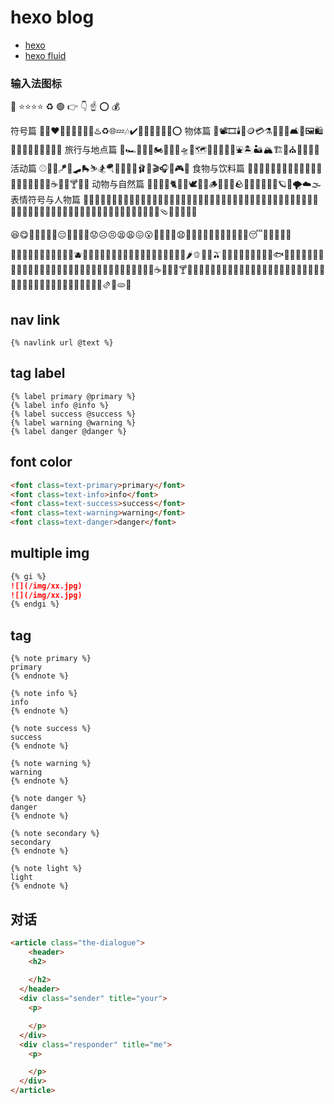 # hexo blog

- [hexo](https://hexo.io/zh-cn/docs/)
- [hexo fluid](https://hexo.fluid-dev.com/docs/guide/)

### 输入法图标

🌟
⭐️⭐️⭐️⭐️
♻️
🟢
👉
👇
☝
⭕️
💰

符号篇
🤍🖤❤️‍🔥💕💞💗💮💯♨️♻️🌐💤🎶✔️💬💭🎴✅❎❌⭕
物体篇
📸📽🎞🕯💸🪙💳⚗️🔭🧺🧼🛋🧸🖼🛍🛒🎀🎐💌📇📰📓📝🔎
旅行与地点篇
🚕🏎🚓🚒🛵🏍🚞🚂🛫🛸🚏🗺🗽🏰🎡🎢🎠⛲️🏝🏜🏔🏗💒⛪️🎑🌌🌠🌃
活动篇
⚾️🎾🏸🪁🏹🛹🛼⛷🏂🪂🏇🏅🎫🎪🩰🎨🎬🎧🎳🎮🧩
食物与饮料篇
🍇🍓🍒🍑🥥🥐🥨🧀🍳🍟🍱🍤🍥🍧🎂🍬🍿🍩🍪🍯☕️🥤🍻🍸🍹🧊
动物与自然篇
🐽🦄🦋🐋🐈🦢🦩🕊🐾🎄🪵🌱🍃🍂🪨🌾🌷🥀🌸🌻🌖🪐✨🌪☁️🌫
表情符号与人物篇
🥰😋😎🥳😤🤗🤔🥱😴🤧🤒👾😽🙀✌🏻🦷👩🏻‍🌾🧑🏻‍🌾👩🏻‍🔬🧑🏻‍🔬👩🏻‍🎨🧑🏻‍🎨👩🏻‍🚀🧑🏻‍🚀🥷🏻🎅🏻🧙🏻‍♀️🧙🏻‍♂️🧝🏻‍♀️🧝🏻🧚🏻‍♀️🧚🏻🧖🏻‍♀️🧖🏻🧶🩴🧦👟👒👛🥽

😆😋🥰🤪🧐🤓🤩😑🤭🤫🤔🤨😟☹️😣😫😩😖😮😤🤬🤯🥶😧🤤🤥🤐🤢🤮🤧🤕🤠🥳🥴🥺😴👤🦋🐢🦐🧸

🍇🍓🍒🍑🥥🍐️🍊️🍈️🍋️🍍️🍉🫐🥭🍋🍎🍏🍌🥝🥑🌾🍠️🍆️🍅🍄🥔🥒🌽🥕🥬🥦🌶️🫑🧅🧄🫒🌰🥜🫘🦑🐙🦞🦐🦀🦪🐟🍖️🍗️🥚🦴🐚🥩🥓🥐🥖🥯🥨🍪🧇🍩🥧🧀🧈🍿🧁🎂🍰️🍞️🥞🍮🥮🍧🍨️🍦️🍫️🍬🍭️🍡️☕️🥤🫗🍻🍸🍹🍶️🍵️🍷️🍺🥃🧋🍼🥛🍾🥂🧃🧉🥫🍯🍟🍤🍕️🍔️🥪🌭️🌮️🌯🥙🥗🧆🍝️🍛️🍣️🍙️🍘️🍢️🍥🥟🍳🍜️🍲️🥘🍱️🍜🫔🥠🫓🍚


## nav link

```
{% navlink url @text %}
```

## tag label
```
{% label primary @primary %}
{% label info @info %}
{% label success @success %}
{% label warning @warning %}
{% label danger @danger %}
```

## font color
```html
<font class=text-primary>primary</font>
<font class=text-info>info</font>
<font class=text-success>success</font>
<font class=text-warning>warning</font>
<font class=text-danger>danger</font>
```

## multiple img
```md
{% gi %}
![](/img/xx.jpg)
![](/img/xx.jpg)
{% endgi %}
```

## tag
```
{% note primary %}
primary
{% endnote %}

{% note info %}
info
{% endnote %}

{% note success %}
success
{% endnote %}

{% note warning %}
warning
{% endnote %}

{% note danger %}
danger
{% endnote %}

{% note secondary %}
secondary
{% endnote %}

{% note light %}
light
{% endnote %}
```

## 对话

```html
<article class="the-dialogue">
	<header>
    <h2>
      
    </h2>
  </header>
  <div class="sender" title="your">
    <p>

    </p>
  </div>
  <div class="responder" title="me">
    <p>

    </p>
  </div>
</article>
```
